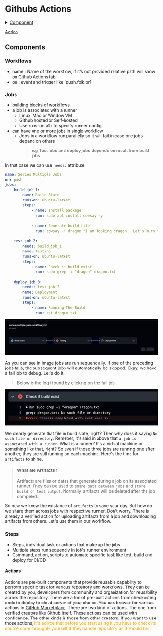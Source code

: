 # Githubs Actions

<details>
<summary>
 <a href="#components">Component</a>
</summary>
<ul>
<li><a href="#workflows">Workflows</a></li>
<li><a href="#jobs">Jobs</a></li>
<li><a href="#steps">Steps</a></li>
</ul>
</details>

[Action](#actions)

## Components

### Workflows
- name : Name of the workflow, if it's not provided relative path will show on Github Actions tab
- on : event and trigger like [push,folk,pr]

### Jobs 
- building blocks of workflows
- a job is associated with a runner
  - Linux, Mac or Window VM
  - Github hosted or Self-hosted
  - Use runs-on attr to specify runner config
- can have one or more jobs in single workflow
    - Jobs in a workflow run parallelly so it will fail in case one jobs depand on others
        > e.g Test jobs and deploy jobs depends on result from build jobs

In that case we can use `needs:` attribute

```yml
name: Series Multiple Jobs
on: push
jobs: 
    build_job_1:
        name: Build State
        runs-on: ubuntu-latest
        steps:
            - name: Install package
              run: sudo apt install cowsay -y

            - name: Generate build file
              run: cowsay -f dragon "I am fooking dragon.. Let's burn them all" >> dragon.txt

    test_job_2:
        needs: build_job_1
        name: Testing
        runs-on: ubuntu-latest
        steps: 
            - name: Check if build exist
              run: sudo grep -i "dragon" dragon.txt

    deploy_job_3:
        needs: test_job_2
        name: Deployment
        runs-on: ubuntu-latest
        steps: 
            - name: Running The Build
              run: cat dragon.txt
```

![Series Jobs Fails](/series-jobs-fails.png)

As you can see in image jobs are run sequencially. If one of the preceding jobs fails, the subsequent jobs will automatically be skipped.
Okay, we have a fail job to debug. Let's do it.

> Below is the log i found by clicking on the fail job

![Check Build File Exist Fails](/check-build-exist-fail.png)

We clearly generate that file in build state, right? Then why does it saying `No such file or directory`. Remeber, it's said in above that `a job is associated with a runner`. What is a runner? It's a virtual machine or something like that, right? So even if those three jobs are running one after another, they are still running on each machine.
Here's the time for `artifacts` to shine. 

>  #### What are Artifacts? 
>  Artifacts are files or datas that generate during a job on its associated runner. They can be used to `share data between jobs` and `store build or test output`. Normally, artifacts will be deleted after the job compeled. 

So now we know the existance of `artifacts` to save your day. But how do we share them across jobs with respective runner. Don't worry. There is already a verified action for uploading artifacts from a job and downloading artifacts from others. Let's use them in our workflow.

### Steps
- Steps, individual task or actions that make up the jobs
- Multiple steps run sequencly in job's runner environment
- Command, action, scripts to automate specific task like test, build and deploy for CI/CD


#### Actions
Actions are pre-built components that provide reusable capability to perform specific task for various repository and workflows. They can be created by you, developers from community and organization for reusability across the repository. There are a ton of pre-built actions from checkouting code to deploy to cloud server of your choice. You can browse for various actions in [GitHub Marketplace](https://github.com/marketplace?type=actions). There are two kind  of actions. The one from verified creators like Github itself. Those actions can be used with confidence. The other kinds is those from other creators. If you want to use those actions, 
<span style="color: orange">
it's adivce that before you start using it you have to check its source code throughly yourself if they handle repository as it should be.
</span>

